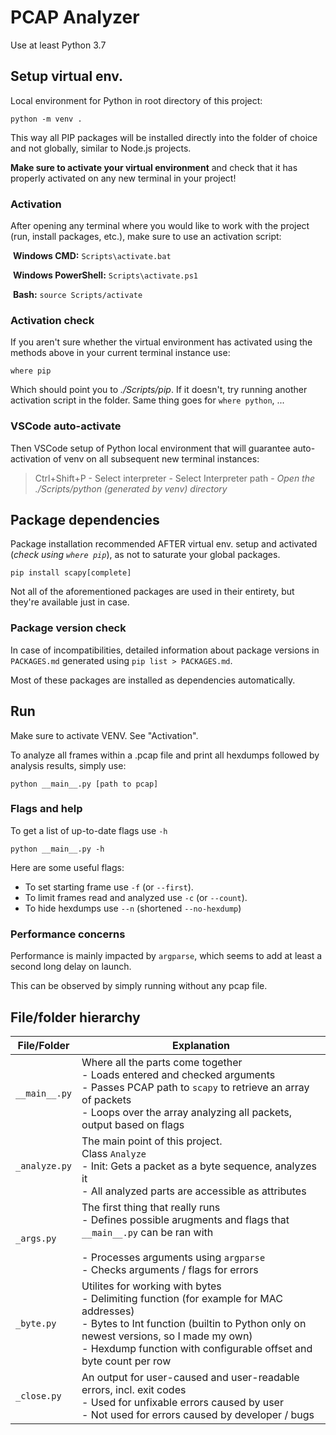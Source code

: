 # PCAP Analyzer

Use at least Python 3.7

## Setup virtual env.

Local environment for Python in root directory of this project:

```
python -m venv .
```

This way all PIP packages will be installed directly into the folder of choice and not globally, similar to Node.js projects.

**Make sure to activate your virtual environment** and check that it has properly activated on any new terminal in your project!

### Activation

After opening any terminal where you would like to work with the project (run, install packages, etc.), make sure to use an activation script:

​	**Windows CMD:** `Scripts\activate.bat`

​	**Windows PowerShell:** `Scripts\activate.ps1`

​	**Bash:** `source Scripts/activate`

### Activation check

If you aren't sure whether the virtual environment has activated using the methods above in your current terminal instance use:

```
where pip
```

Which should point you to *./Scripts/pip*. If it doesn't, try running another activation script in the folder. Same thing goes for `where python`, ...

### VSCode auto-activate

Then VSCode setup of Python local environment that will guarantee auto-activation of venv on all subsequent new terminal instances:

> Ctrl+Shift+P - Select interpreter - Select Interpreter path - *Open the ./Scripts/python (generated by venv) directory*

## Package dependencies

Package installation recommended AFTER virtual env. setup and activated (*check using `where pip`*), as not to saturate your global packages.

```
pip install scapy[complete]
```

Not all of the aforementioned packages are used in their entirety, but they're available just in case.

### Package version check

In case of incompatibilities, detailed information about package versions in `PACKAGES.md` generated using `pip list > PACKAGES.md`. 

Most of these packages are installed as dependencies automatically.

## Run

Make sure to activate VENV. See "Activation".

To analyze all frames within a .pcap file and print all hexdumps followed by analysis results, simply use:
```
python __main__.py [path to pcap]
```

### Flags and help

To get a list of up-to-date flags use `-h`

```
python __main__.py -h
```
Here are some useful flags:

- To set starting frame use `-f` (or `--first`).
- To limit frames read and analyzed use `-c` (or `--count`).
- To hide hexdumps use `--n` (shortened `--no-hexdump`)

### Performance concerns

Performance is mainly impacted by `argparse`, which seems to add at least a second long delay on launch.

This can be observed by simply running without any pcap file.

## File/folder hierarchy

| File/Folder   | Explanation                                                  |
| ------------- | ------------------------------------------------------------ |
| `__main__.py` | Where all the parts come together<br />- Loads entered and checked arguments<br />- Passes PCAP path to `scapy` to retrieve an array of packets<br />- Loops over the array analyzing all packets, output based on flags |
| `_analyze.py` | The main point of this project.<br />Class `Analyze`<br />- Init: Gets a packet as a byte sequence, analyzes it<br />- All analyzed parts are accessible as attributes |
| `_args.py`    | The first thing that really runs<br />- Defines possible arugments and flags that `__main__.py` can be ran with<br /><br />- Processes arguments using `argparse`<br />- Checks arguments / flags for errors |
| `_byte.py`    | Utilites for working with bytes<br />- Delimiting function (for example for MAC addresses)<br />- Bytes to Int function (builtin to Python only on newest versions, so I made my own)<br />- Hexdump function with configurable offset and byte count per row |
| `_close.py`   | An output for user-caused and user-readable errors, incl. exit codes<br />- Used for unfixable errors caused by user<br />- Not used for errors caused by developer / bugs |

